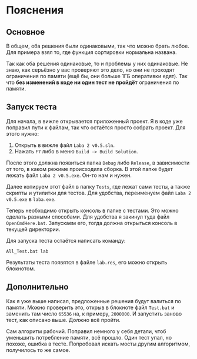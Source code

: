 
# Пояснения
## Основное
В общем, оба решения были одинаковыми, так что можно брать любое. Для примера взял то, где функция сортировки нормальна названа.

Так как оба решения одинаковые, то и проблемы у них одинаковые. Не знаю, как серьёзно у вас проверяют это дело, но они не проходят ограничения по памяти (ещё бы, они больше 1ГБ оперативки едят). Так что **без изменений в коде ни один тест не пройдёт** ограничения по памяти.

## Запуск теста
Для начала, в вижле открывается приложенный проект. Я в коде уже поправил пути к файлам, так что остаётся просто собрать проект. Для этого нужно:

1. Открыть в вижле файл `Laba 2 v0.5.sln`.
2. Нажать `F7` либо в меню `Build -> Build Solution`.

После этого должна появиться папка `Debug` либо `Release`, в зависимости от того, в каком режиме происходила сборка. В этой папке будет лежать файл `Laba 2 v0.5.exe`. Он-то нам и нужен.

Далее копируем этот файл в папку `Tests`, где лежат сами тесты, а также скрипты и утилитки для тестов. Для удобства, переименуем файл `Laba 2 v0.5.exe` в `laba.exe`.

Теперь необходимо открыть консоль в папке с тестами. Это можно сделать разными способами. Для удобства я закинул туда файл `OpenCmdHere.bat`. Запускаем его, тогда должна открыться консоль в текущей директории.

Для запуска теста остаётся написать команду:

```
All_Test.bat lab
```

Результаты теста появятся в файле `lab.res`, его можно открыть блокнотом.

## Дополнительно
Как я уже выше написал, предложенные решения будут валиться по памяти. Можно проверить это, открыв в блокноте файл `Test.bat` и заменить там число `65536` на, к примеру, `2000000`. И запустить заново тест, как описано выше. Должно всё пройти.

Сам алгоритм рабочий. Поправил немного у себя детали, чтоб уменьшить потребление памяти, всё прошло. Один тест упал, но похоже, ошибка в тесте. Попробовал искать мосты другим алгоритмом, получилось то же самое.

